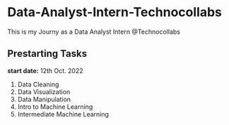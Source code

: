 # Data-Analyst-Intern-Technocollabs
This is my Journy as a Data Analyst Intern @Technocollabs

## Prestarting Tasks
  **start date:** 12th Oct. 2022
1. Data Cleaning
2. Data Visualization
3. Data Manipulation
4. Intro to Machine Learning
5. Intermediate Machine Learning
